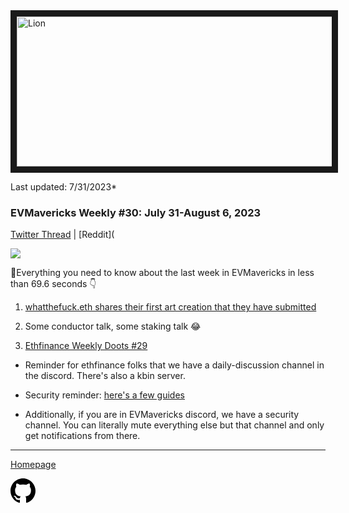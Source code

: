 <meta name="viewport" content="width=device-width,initial-scale=1">
<link rel="stylesheet" href="https://etheralpha.github.io/readme-themes/deep-blue.css">
    
<a href="https://looksrare.org/collections/0x7dDAA898D33D7aB252Ea5F89f96717c47B2fEE6e#items" target="_blank">
    <svg height="40" width="40" aria-hidden="true" viewBox="0 0 16 16" version="1.1" width="32" data-view-component="true" class="octicon octicon-mark-github v-align-left">
      <img src="https://i.imgur.com/XnxhIpb.png" 
alt="Lion" width="640" height="240" border=10" />
</a>    
                                            
                                             
Last updated: 7/31/2023*
                                            
### EVMavericks Weekly #30: July 31-August 6, 2023
                                                
[Twitter Thread]() | [Reddit](
                                                
![](https://i.imgur.com/Xooirmf.png)
                                                
🦁Everything you need to know about the last week in EVMavericks in less than 69.6 seconds 👇

1. [whatthefuck.eth shares their first art creation that they have submitted](https://twitter.com/wtfcreations/status/1688159350580297728)

2. Some conductor talk, some staking talk 😂

2. [Ethfinance Weekly Doots #29](https://www.youtube.com/watch?v=O2TeqSNl3s4&ab_channel=EVMavericks-Ethfinance)

*  Reminder for ethfinance folks that we have a daily-discussion channel in the discord. There's also a kbin server.

* Security reminder: [here's a few guides](https://i.imgur.com/a/DSvQrXs.png)

* Additionally, if you are in EVMavericks discord, we have a security channel. You can literally mute everything else but that channel and only get notifications from there.



---
                                              
[Homepage](https://evmavericks-weekly.netlify.app)

    
<a id="github-link" href="https://github.com/etheralpha/evm-updates/" target="_blank">
  <svg height="40" width="40" aria-hidden="true" viewBox="0 0 16 16" version="1.1" width="32" data-view-component="true" class="octicon octicon-mark-github v-align-middle">
      <path fill-rule="evenodd" d="M8 0C3.58 0 0 3.58 0 8c0 3.54 2.29 6.53 5.47 7.59.4.07.55-.17.55-.38 0-.19-.01-.82-.01-1.49-2.01.37-2.53-.49-2.69-.94-.09-.23-.48-.94-.82-1.13-.28-.15-.68-.52-.01-.53.63-.01 1.08.58 1.23.82.72 1.21 1.87.87 2.33.66.07-.52.28-.87.51-1.07-1.78-.2-3.64-.89-3.64-3.95 0-.87.31-1.59.82-2.15-.08-.2-.36-1.02.08-2.12 0 0 .67-.21 2.2.82.64-.18 1.32-.27 2-.27.68 0 1.36.09 2 .27 1.53-1.04 2.2-.82 2.2-.82.44 1.1.16 1.92.08 2.12.51.56.82 1.27.82 2.15 0 3.07-1.87 3.75-3.65 3.95.29.25.54.73.54 1.48 0 1.07-.01 1.93-.01 2.2 0 .21.15.46.55.38A8.013 8.013 0 0016 8c0-4.42-3.58-8-8-8z"></path>
  </svg>
</a>



